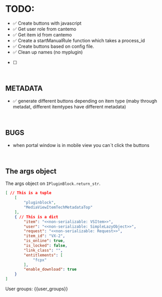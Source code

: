 
# TODO:
- ✅ Create buttons with javascript 
- ✅ Get user role from cantemo
- ✅ Get item id from cantemo
- ✅ Create a startManualRule function which takes a process_id 
- ✅ Create buttons based on config file.
- ✅ Clean up names (no myplugin)
-[ ]
<br/>

## METADATA
- ✅ generate different buttons depending on item type (maby through metadat, different itemtypes have different metadata)

<br/>

## BUGS
- when portal window is in mobile view you can´t click the buttons

<br/>

## The args object

The args object on `IPluginBlock.return_str`.

```json
[ // This is a tuple
    [
        "pluginblock",
        "MediaViewItemTechMetadataTop"
    ],
    { // This is a dict
        "item": "<<non-serializable: VSItem>>",
        "user": "<<non-serializable: SimpleLazyObject>>",
        "request": "<<non-serializable: Request>>",
        "item_id": "VX-2",
        "is_online": true,
        "is_locked": false,
        "link_class": "",
        "entitlements": [
            "fcpx"
        ],
        "enable_download": true
    }
]
```

User groups: {{user_groups}}
